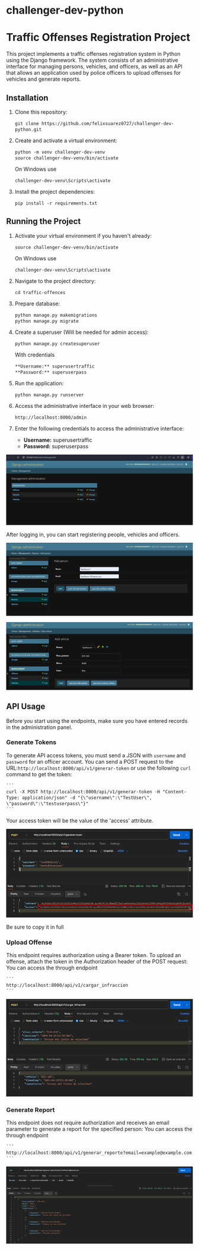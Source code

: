 # challenger-dev-python

# Traffic Offenses Registration Project

This project implements a traffic offenses registration system in Python using the Django framework. The system consists of an administrative interface for managing persons, vehicles, and officers, as well as an API that allows an application used by police officers to upload offenses for vehicles and generate reports.

## Installation

1. Clone this repository:

    ```
    git clone https://github.com/felixsuarez0727/challenger-dev-python.git
    ```

2. Create and activate a virtual environment:

    ```
    python -m venv challenger-dev-venv
    source challenger-dev-venv/bin/activate
    ```

    On Windows use

    ```
    challenger-dev-venv\Scripts\activate
    ```

3. Install the project dependencies:

    ```
    pip install -r requirements.txt
    ```

## Running the Project

1. Activate your virtual environment if you haven't already:

    ```
    source challenger-dev-venv/bin/activate
    ```
    
    On Windows use

    ```
    challenger-dev-venv\Scripts\activate
    ```

2. Navigate to the project directory:

    ```
    cd traffic-offences
    ```

3. Prepare database:

    ```
    python manage.py makemigrations
    python manage.py migrate
    ```

4. Create  a superuser (Will be needed for admin access):

    ```
    python manage.py createsuperuser
    ```

    With credentials

    ```
    **Username:** superusertraffic
    **Password:** superuserpass
    ```

5. Run the application:

    ```
    python manage.py runserver
    ```

6. Access the administrative interface in your web browser:

    ```
    http://localhost:8000/admin
    ```

7. Enter the following credentials to access the administrative interface:

    - **Username:** superusertraffic
    - **Password:** superuserpass

![Administration Panel](doc/administrationPanel.png)

After logging in, you can start registering people, vehicles and officers.

![People registration panel](doc/registrationPanel-1.png)

![Vehicle registration panel](doc/registrationPanel-2.png)

## API Usage
Before you start using the endpoints, make sure you have entered records in the administration panel.

### Generate Tokens
To generate API access tokens, you must send a JSON with `username` and `password` for an officer account. You can send a POST request to the URL:`http://localhost:8000/api/v1/generar-token` or use the following `curl` command to get the token:

    ```
    curl -X POST http://localhost:8000/api/v1/generar-token -H "Content-Type: application/json" -d "{\"username\":\"TestUser\", \"password\":\"testuserpass\"}"
    ```

Your access token will be the value of the 'access' attribute.

![Generate token](doc/generateToken.png)

Be sure to copy it in full

### Upload Offense
This endpoint requires authorization using a Bearer token. To upload an offense, attach the token in the Authorization header of the POST request:
You can access the through endpoint

    ```
    http://localhost:8000/api/v1/cargar_infraccion
    ```

![Upload violation](doc/trafficViolation.png)

### Generate Report
This endpoint does not require authorization and receives an email parameter to generate a report for the specified person:
You can access the through endpoint

    ```
    http://localhost:8000/api/v1/generar_reporte?email=example@example.com
    ```

![Generated report](doc/report-1.png)
